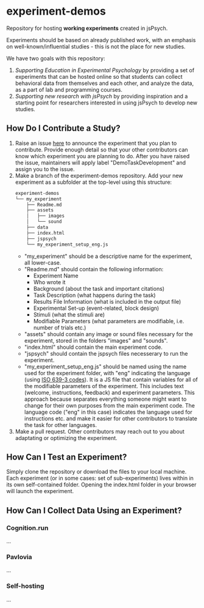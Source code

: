 # experiment-demos

Repository for hosting **working experiments** created in jsPsych. 

Experiments should be based on already published work, with an emphasis on well-known/influential studies - this is not the place for new studies. 

We have two goals with this repository:
1. *Supporting Education in Experimental Psychology* by providing a set of experiments that can be hosted online so that students can collect behavioral data from themselves and each other, and analyze the data, as a part of lab and programming courses.   
1. *Supporting new research with jsPsych* by providing inspiration and a starting point for researchers interested in using jsPsych to develop new studies. 

## How Do I Contribute a Study?
1. Raise an issue [here](https://github.com/jspsych/experiment-demos/issues) to announce the experiment that you plan to contribute. Provide enough detail so that your other contributors can know which experiment you are planning to do. After you have raised the issue, maintainers will apply label "DemoTaskDevelopment" and assign you to the issue.
2. Make a branch of the experiment-demos repository. Add your new experiment as a subfolder at the top-level using this structure: 
    ```bash
    experiment-demos
    └── my_experiment
        ├── Readme.md
        ├── assets
        │   ├── images
        │   └── sound
        ├── data
        ├── index.html
        ├── jspsych
        └── my_experiment_setup_eng.js
    ```
    * "my_experiment" should be a descriptive name for the experiment, all lower-case. 
    * "Readme.md" should contain the following information:
        *  Experiment Name
        *  Who wrote it
        *  Background (about the task and important citations)
        *  Task Description (what happens during the task)
        *  Results File Information (what is included in the output file)
        *  Experimental Set-up (event-related, block design)
        *  Stimuli (what the stimuli are)
        *  Modifiable Parameters (what parameters are modifiable, i.e. number of trials etc.)
    * "assets" should contain any image or sound files necessary for the experiment, stored in the folders "images" and "sounds".
    * "index.html" should contain the main experiment code. 
    * "jspsych" should contain the jspsych files necesserary to run the experiment.
    *  "my_experiment_setup_eng.js" should be named using the name used for the experiment folder, with "eng" indicating the language (using [ISO 639-3 codes](https://iso639-3.sil.org/code_tables/639/data)). It is a JS file that contain variables for all of the modifiable parameters of the experiment. This includes text (welcome, instructions, feedback) and experiment parameters. This approach because separates everything someone might want to change for their own purposes from the main experiment code. The language code ("eng" in this case) indicates the language used for instructions etc. and make it easier for other contributors to translate the task for other languages.
3. Make a pull request. Other contributors may reach out to you about adaptating or optimizing the experiment. 

## How Can I Test an Experiment? 
Simply clone the repository or download the files to your local machine. Each experiment (or in some cases: set of sub-experiments) lives within in its own self-contained folder. Opening the index.html folder in your browser will launch the experiment.  

## How Can I Collect Data Using an Experiment?
### Cognition.run
...
### Pavlovia
...
### Self-hosting
...



